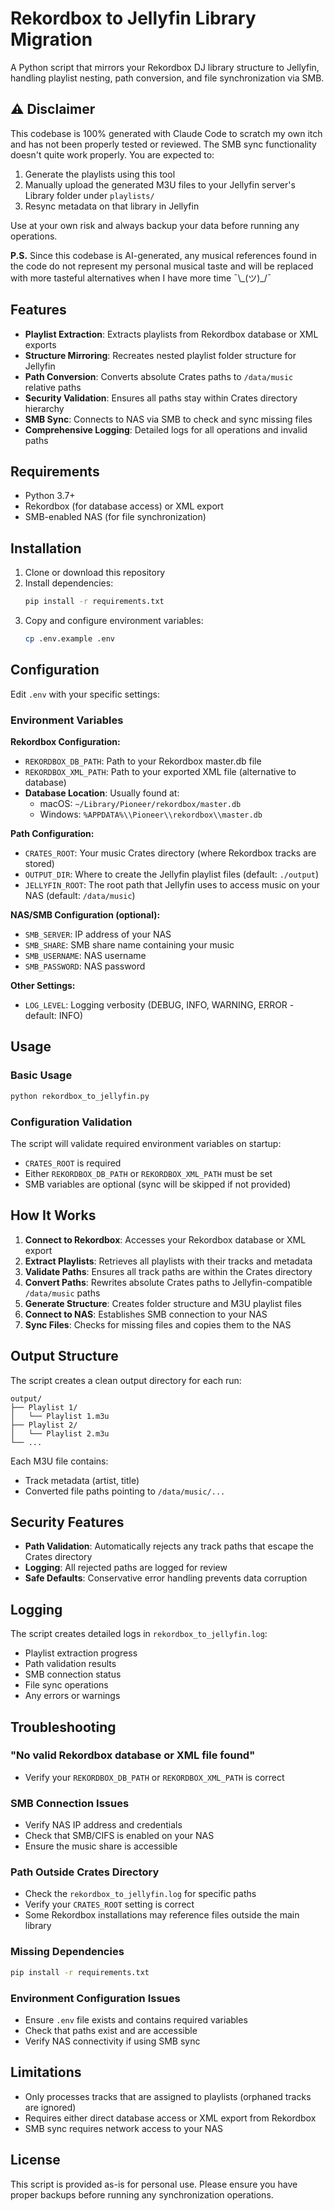 # Rekordbox to Jellyfin Library Migration

A Python script that mirrors your Rekordbox DJ library structure to Jellyfin, handling playlist nesting, path conversion, and file synchronization via SMB.

## ⚠️ Disclaimer

This codebase is 100% generated with Claude Code to scratch my own itch and has not been properly tested or reviewed. The SMB sync functionality doesn't quite work properly. You are expected to:

1. Generate the playlists using this tool
2. Manually upload the generated M3U files to your Jellyfin server's Library folder under `playlists/`
3. Resync metadata on that library in Jellyfin

Use at your own risk and always backup your data before running any operations.

**P.S.** Since this codebase is AI-generated, any musical references found in the code do not represent my personal musical taste and will be replaced with more tasteful alternatives when I have more time ¯\\\_(ツ)\_/¯

## Features

- **Playlist Extraction**: Extracts playlists from Rekordbox database or XML exports
- **Structure Mirroring**: Recreates nested playlist folder structure for Jellyfin
- **Path Conversion**: Converts absolute Crates paths to `/data/music` relative paths
- **Security Validation**: Ensures all paths stay within Crates directory hierarchy
- **SMB Sync**: Connects to NAS via SMB to check and sync missing files
- **Comprehensive Logging**: Detailed logs for all operations and invalid paths

## Requirements

- Python 3.7+
- Rekordbox (for database access) or XML export
- SMB-enabled NAS (for file synchronization)

## Installation

1. Clone or download this repository
2. Install dependencies:
   ```bash
   pip install -r requirements.txt
   ```
3. Copy and configure environment variables:
   ```bash
   cp .env.example .env
   ```

## Configuration

Edit `.env` with your specific settings:

### Environment Variables

**Rekordbox Configuration:**

- `REKORDBOX_DB_PATH`: Path to your Rekordbox master.db file
- `REKORDBOX_XML_PATH`: Path to your exported XML file (alternative to database)
- **Database Location**: Usually found at:
  - macOS: `~/Library/Pioneer/rekordbox/master.db`
  - Windows: `%APPDATA%\\Pioneer\\rekordbox\\master.db`

**Path Configuration:**

- `CRATES_ROOT`: Your music Crates directory (where Rekordbox tracks are stored)
- `OUTPUT_DIR`: Where to create the Jellyfin playlist files (default: `./output`)
- `JELLYFIN_ROOT`: The root path that Jellyfin uses to access music on your NAS (default: `/data/music`)

**NAS/SMB Configuration (optional):**

- `SMB_SERVER`: IP address of your NAS
- `SMB_SHARE`: SMB share name containing your music
- `SMB_USERNAME`: NAS username
- `SMB_PASSWORD`: NAS password

**Other Settings:**

- `LOG_LEVEL`: Logging verbosity (DEBUG, INFO, WARNING, ERROR - default: INFO)

## Usage

### Basic Usage

```bash
python rekordbox_to_jellyfin.py
```

### Configuration Validation

The script will validate required environment variables on startup:

- `CRATES_ROOT` is required
- Either `REKORDBOX_DB_PATH` or `REKORDBOX_XML_PATH` must be set
- SMB variables are optional (sync will be skipped if not provided)

## How It Works

1. **Connect to Rekordbox**: Accesses your Rekordbox database or XML export
2. **Extract Playlists**: Retrieves all playlists with their tracks and metadata
3. **Validate Paths**: Ensures all track paths are within the Crates directory
4. **Convert Paths**: Rewrites absolute Crates paths to Jellyfin-compatible `/data/music` paths
5. **Generate Structure**: Creates folder structure and M3U playlist files
6. **Connect to NAS**: Establishes SMB connection to your NAS
7. **Sync Files**: Checks for missing files and copies them to the NAS

## Output Structure

The script creates a clean output directory for each run:

```
output/
├── Playlist 1/
│   └── Playlist 1.m3u
├── Playlist 2/
│   └── Playlist 2.m3u
└── ...
```

Each M3U file contains:

- Track metadata (artist, title)
- Converted file paths pointing to `/data/music/...`

## Security Features

- **Path Validation**: Automatically rejects any track paths that escape the Crates directory
- **Logging**: All rejected paths are logged for review
- **Safe Defaults**: Conservative error handling prevents data corruption

## Logging

The script creates detailed logs in `rekordbox_to_jellyfin.log`:

- Playlist extraction progress
- Path validation results
- SMB connection status
- File sync operations
- Any errors or warnings

## Troubleshooting

### "No valid Rekordbox database or XML file found"

- Verify your `REKORDBOX_DB_PATH` or `REKORDBOX_XML_PATH` is correct

### SMB Connection Issues

- Verify NAS IP address and credentials
- Check that SMB/CIFS is enabled on your NAS
- Ensure the music share is accessible

### Path Outside Crates Directory

- Check the `rekordbox_to_jellyfin.log` for specific paths
- Verify your `CRATES_ROOT` setting is correct
- Some Rekordbox installations may reference files outside the main library

### Missing Dependencies

```bash
pip install -r requirements.txt
```

### Environment Configuration Issues

- Ensure `.env` file exists and contains required variables
- Check that paths exist and are accessible
- Verify NAS connectivity if using SMB sync

## Limitations

- Only processes tracks that are assigned to playlists (orphaned tracks are ignored)
- Requires either direct database access or XML export from Rekordbox
- SMB sync requires network access to your NAS

## License

This script is provided as-is for personal use. Please ensure you have proper backups before running any synchronization operations.

